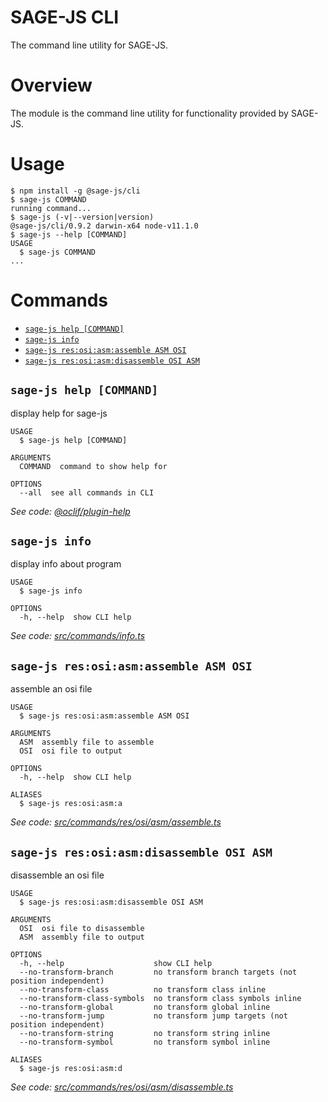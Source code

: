 # SAGE-JS CLI

The command line utility for SAGE-JS.


# Overview

The module is the command line utility for functionality provided by SAGE-JS.


# Usage
<!-- usage -->
```sh-session
$ npm install -g @sage-js/cli
$ sage-js COMMAND
running command...
$ sage-js (-v|--version|version)
@sage-js/cli/0.9.2 darwin-x64 node-v11.1.0
$ sage-js --help [COMMAND]
USAGE
  $ sage-js COMMAND
...
```
<!-- usagestop -->


# Commands
<!-- commands -->
* [`sage-js help [COMMAND]`](#sage-js-help-command)
* [`sage-js info`](#sage-js-info)
* [`sage-js res:osi:asm:assemble ASM OSI`](#sage-js-resosiasmassemble-asm-osi)
* [`sage-js res:osi:asm:disassemble OSI ASM`](#sage-js-resosiasmdisassemble-osi-asm)

## `sage-js help [COMMAND]`

display help for sage-js

```
USAGE
  $ sage-js help [COMMAND]

ARGUMENTS
  COMMAND  command to show help for

OPTIONS
  --all  see all commands in CLI
```

_See code: [@oclif/plugin-help](https://github.com/oclif/plugin-help/blob/v2.1.4/src/commands/help.ts)_

## `sage-js info`

display info about program

```
USAGE
  $ sage-js info

OPTIONS
  -h, --help  show CLI help
```

_See code: [src/commands/info.ts](https://github.com/TheLegendOfMataNui/sage-js/blob/v0.9.2/src/commands/info.ts)_

## `sage-js res:osi:asm:assemble ASM OSI`

assemble an osi file

```
USAGE
  $ sage-js res:osi:asm:assemble ASM OSI

ARGUMENTS
  ASM  assembly file to assemble
  OSI  osi file to output

OPTIONS
  -h, --help  show CLI help

ALIASES
  $ sage-js res:osi:asm:a
```

_See code: [src/commands/res/osi/asm/assemble.ts](https://github.com/TheLegendOfMataNui/sage-js/blob/v0.9.2/src/commands/res/osi/asm/assemble.ts)_

## `sage-js res:osi:asm:disassemble OSI ASM`

disassemble an osi file

```
USAGE
  $ sage-js res:osi:asm:disassemble OSI ASM

ARGUMENTS
  OSI  osi file to disassemble
  ASM  assembly file to output

OPTIONS
  -h, --help                    show CLI help
  --no-transform-branch         no transform branch targets (not position independent)
  --no-transform-class          no transform class inline
  --no-transform-class-symbols  no transform class symbols inline
  --no-transform-global         no transform global inline
  --no-transform-jump           no transform jump targets (not position independent)
  --no-transform-string         no transform string inline
  --no-transform-symbol         no transform symbol inline

ALIASES
  $ sage-js res:osi:asm:d
```

_See code: [src/commands/res/osi/asm/disassemble.ts](https://github.com/TheLegendOfMataNui/sage-js/blob/v0.9.2/src/commands/res/osi/asm/disassemble.ts)_
<!-- commandsstop -->
